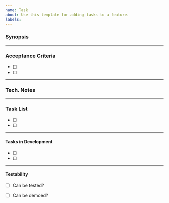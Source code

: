 ```yaml
---
name: Task
about: Use this template for adding tasks to a feature.
labels:
---
```

### Synopsis
_____________
### Acceptance Criteria
- [ ]
- [ ]
________________
### Tech. Notes
________________
### Task List
- [ ]
- [ ]
_________________
#### Tasks in Development
- [ ]
- [ ]
_________________

#### Testability
- [ ] Can be tested?
- [ ] Can be demoed?


